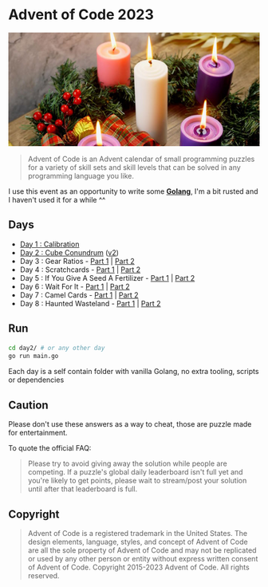 # Advent of Code 2023

![](./advent-logo.jpg)

> Advent of Code is an Advent calendar of small programming puzzles for a variety of skill sets and skill levels that can be solved in any programming language you like.

I use this event as an opportunity to write some **[Golang](https://go.dev/)**, I'm a bit rusted and I haven't used it for a while ^^

## Days

* [Day 1 : Calibration](./day01/main.go)
* [Day 2 : Cube Conundrum](./day02/main.go) ([v2](./day02/main_v2.go))
* Day 3 : Gear Ratios - [Part 1](./day03/main.go) | [Part 2](./day03/main_part2.go)
* Day 4 : Scratchcards - [Part 1](./day04/main.go) | [Part 2](./day04/main_part2.go)
* Day 5 : If You Give A Seed A Fertilizer - [Part 1](./day05/main.go) | [Part 2](./day05/main_part2.go)
* Day 6 : Wait For It - [Part 1](./day06/main.go) | [Part 2](./day06/main_part2.go)
* Day 7 : Camel Cards - [Part 1](./day07/main.go) | [Part 2](./day07/main_part2.go)
* Day 8 : Haunted Wasteland - [Part 1](./day08/main.go) | [Part 2](./day08/main_part2.go)

## Run

```sh
cd day2/ # or any other day
go run main.go
```

Each day is a self contain folder with vanilla Golang, no extra tooling, scripts or dependencies

## Caution

Please don't use these answers as a way to cheat, those are puzzle made for entertainment.

To quote the official FAQ:

> Please try to avoid giving away the solution while people are competing. If a puzzle's global daily leaderboard isn't full yet and you're likely to get points, please wait to stream/post your solution until after that leaderboard is full.

## Copyright

> Advent of Code is a registered trademark in the United States. The design elements, language, styles, and concept of Advent of Code are all the sole property of Advent of Code and may not be replicated or used by any other person or entity without express written consent of Advent of Code. Copyright 2015-2023 Advent of Code. All rights reserved.